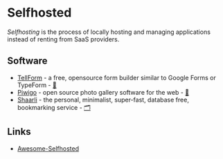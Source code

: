 # Selfhosted

<dfn>Selfhosting</dfn> is the process of locally hosting and managing applications instead of renting from SaaS providers.

## Software

-   [TellForm][1] - a free, opensource form builder similar to Google Forms or TypeForm - [🐙][2]
-   [Piwigo][3] - open source photo gallery software for the web - [🐙][4]
-   [Shaarli](https://github.com/shaarli/Shaarli) - the personal, minimalist, super-fast, database free, bookmarking service - [🗂](https://shaarli.readthedocs.io/)

## Links

-   [Awesome-Selfhosted][5]

[1]:	https://tellform.com/
[2]:	https://github.com/tellform/tellform
[3]:	https://piwigo.org/
[4]:	https://github.com/Piwigo
[5]:	https://github.com/Kickball/awesome-selfhosted
